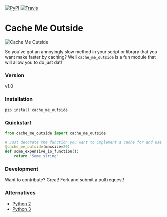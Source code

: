 [![PyPI](https://img.shields.io/pypi/v/cache_me_outside.svg?style=flat-square)](https://pypi.python.org/pypi/cache_me_outside) [![Travis](https://img.shields.io/travis/mdmedley/cache_me_outside.svg?style=flat-square)](https://travis-ci.org/mdmedley/cache_me_outside)

# Cache Me Outside
![Cache Me Outside](https://memecrunch.com/meme/BQHKE/cache-me-outside/image.png?w=500&c=1)

So you've got an annoyingly slow method in your script or library that you want make
faster by caching? Well ```cache_me_outside``` is a fun module that will allow you to do just dat!

### Version
v1.0


### Installation
```sh
pip install cache_me_outside
```


### Quickstart
```python
from cache_me_outside import cache_me_outside

# Just decorate the function you want to implement a cache for and use just like lru_cache
@cache_me_outside(maxsize=20)
def some_expensive_io_function():
    return 'Some string'
```


### Development
Want to contribute? Great! Fork and submit a pull request!

### Alternatives
- [Python 2](https://github.com/jaraco/backports.functools_lru_cache)
- [Python 3](https://docs.python.org/3.4/library/functools.html#functools.lru_cache)
